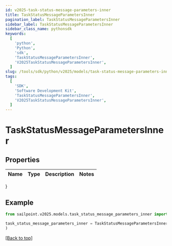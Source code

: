 ```yaml
---
id: v2025-task-status-message-parameters-inner
title: TaskStatusMessageParametersInner
pagination_label: TaskStatusMessageParametersInner
sidebar_label: TaskStatusMessageParametersInner
sidebar_class_name: pythonsdk
keywords:
  [
    'python',
    'Python',
    'sdk',
    'TaskStatusMessageParametersInner',
    'V2025TaskStatusMessageParametersInner',
  ]
slug: /tools/sdk/python/v2025/models/task-status-message-parameters-inner
tags:
  [
    'SDK',
    'Software Development Kit',
    'TaskStatusMessageParametersInner',
    'V2025TaskStatusMessageParametersInner',
  ]
---
```


# TaskStatusMessageParametersInner

## Properties

| Name | Type | Description | Notes |
| ---- | ---- | ----------- | ----- |

}

## Example

```python
from sailpoint.v2025.models.task_status_message_parameters_inner import TaskStatusMessageParametersInner

task_status_message_parameters_inner = TaskStatusMessageParametersInner(
)

```

[[Back to top]](#)
